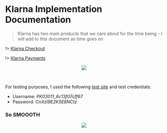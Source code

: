 # Klarna Implementation Documentation
> Klarna has two main products that we care about for the time being - I will add to this document as time goes on

!> [Klarna Checkout](/klarna_checkout)

!> [Klarna Payments](/klarna_payments)

<p align="center">
  <img src="https://res.cloudinary.com/n8dawg/image/upload/v1541408493/KCO_vs_KP.png">
</p>
<br>

For testing purposes, I used the following [test site](/https://ide.c9.io/n8kolenberg/ewoocomms) and test credentials:
- Username: _PK03011_\__6c13f07cff67_
- Password: _CnXzI9E2K5E8NCtz_


### So SMOOOTH
<p align="center">
  <img  src="https://res.cloudinary.com/n8dawg/image/upload/v1531110521/fish.gif">
</p>
